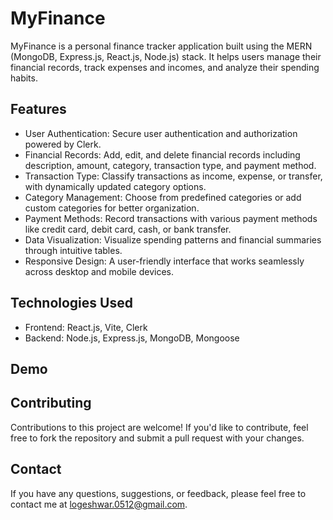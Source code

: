 # MyFinance

MyFinance is a personal finance tracker application built using the MERN (MongoDB, Express.js, React.js, Node.js) stack. It helps users manage their financial records, track expenses and incomes, and analyze their spending habits.

## Features

- User Authentication: Secure user authentication and authorization powered by Clerk.
- Financial Records: Add, edit, and delete financial records including description, amount, category, transaction type, and payment method.
- Transaction Type: Classify transactions as income, expense, or transfer, with dynamically updated category options.
- Category Management: Choose from predefined categories or add custom categories for better organization.
- Payment Methods: Record transactions with various payment methods like credit card, debit card, cash, or bank transfer.
- Data Visualization: Visualize spending patterns and financial summaries through intuitive tables.
- Responsive Design: A user-friendly interface that works seamlessly across desktop and mobile devices.

## Technologies Used

- Frontend: React.js, Vite, Clerk
- Backend: Node.js, Express.js, MongoDB, Mongoose

## Demo

## Contributing

Contributions to this project are welcome! If you'd like to contribute, feel free to fork the repository and submit a pull request with your changes.

## Contact

If you have any questions, suggestions, or feedback, please feel free to contact me at logeshwar.0512@gmail.com.
